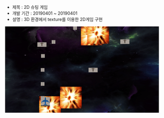 + 제목 : 2D 슈팅 게임
+ 개발 기간 : 20190401 ~ 20190401
+ 설명 : 3D 환경에서 texture를 이용한 2D게임 구현

![실행화면](./picture.PNG)


